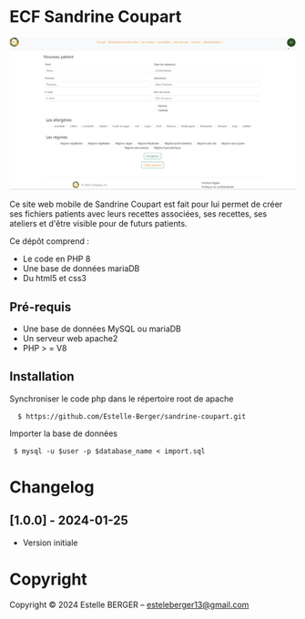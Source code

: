 ECF Sandrine Coupart
==============

![readme.md.png](./assets/images/readme.md.png)

Ce site web mobile de Sandrine Coupart est fait pour lui permet de créer ses fichiers patients avec leurs recettes associées, ses recettes, ses ateliers et d'être visible pour de futurs patients. 


Ce dépôt comprend :
* Le code en PHP 8
* Une base de données mariaDB 
* Du html5 et css3


Pré-requis
----------

* Une base de données MySQL ou mariaDB
* Un serveur web apache2
* PHP > = V8



Installation
------------

Synchroniser le code php dans le répertoire root de apache
 ```
   $ https://github.com/Estelle-Berger/sandrine-coupart.git
   ```
Importer la base de données 
  ```
   $ mysql -u $user -p $database_name < import.sql
```
Changelog
=========

## [1.0.0] - 2024-01-25

- Version initiale
                     

Copyright 
====================


Copyright © 2024 Estelle BERGER – esteleberger13@gmail.com
